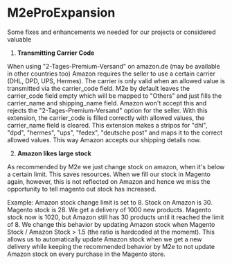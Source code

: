 # M2eProExpansion
Some fixes and enhancements we needed for our projects or considered valuable

1. **Transmitting Carrier Code**

When using "2-Tages-Premium-Versand" on amazon.de (may be available in other countries too) Amazon requires the seller to use a certain carrier (DHL, DPD, UPS, Hermes).
The carrier is only valid when an allowed value is transmitted via the carrier_code field. M2e by default leaves the carrier_code field empty which will be mapped to "Others" and just fills the carrier_name and shipping_name field.
Amazon won't accept this and rejects the "2-Tages-Premium-Versand" option for the seller. With this extension, the carrier_code is filled correctly with allowed values, the carrier_name field is cleared. 
This extension makes a stripos for "dhl", "dpd", "hermes", "ups", "fedex", "deutsche post" and maps it to the correct allowed values. This way Amazon accepts our shipping details now.

2. **Amazon likes large stock**

As recommended by M2e we just change stock on amazon, when it's below a certain limit. This saves resources. When we fill our stock in Magento again, however, this is not reflected on Amazon and hence we miss the opportunity to tell magento out stock has increased.

Example: Amazon stock change limit is set to 8. Stock on Amazon is 30. Magento stock is 28. We get a delivery of 1000 new products. Magento stock now is 1020, but Amazon still has 30 products until it reached the limit of 8.
We change this behavior by updating Amazon stock when Magento Stock / Amazon Stock > 1.5 (the ratio is hardcoded at the momemt). 
This allows us to automatically update Amazon stock when we get a new delivery while keeping the recommended behavior by M2e to not update Amazon stock on every purchase in the Magento store.

